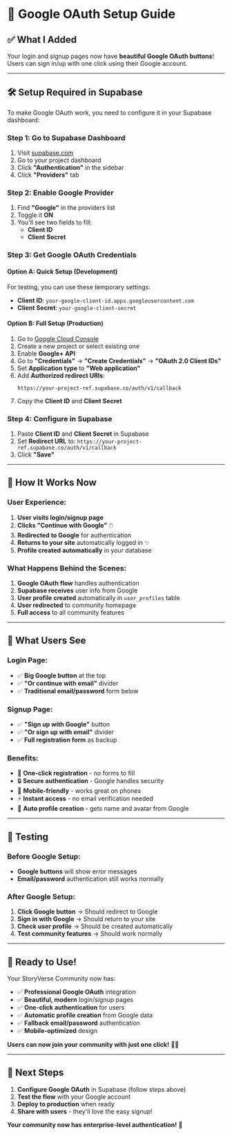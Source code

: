 # 🔐 **Google OAuth Setup Guide**

## ✅ **What I Added**

Your login and signup pages now have **beautiful Google OAuth buttons**! Users can sign in/up with one click using their Google account.

---

## 🛠️ **Setup Required in Supabase**

To make Google OAuth work, you need to configure it in your Supabase dashboard:

### **Step 1: Go to Supabase Dashboard**
1. Visit [supabase.com](https://supabase.com)
2. Go to your project dashboard
3. Click **"Authentication"** in the sidebar
4. Click **"Providers"** tab

### **Step 2: Enable Google Provider**
1. Find **"Google"** in the providers list
2. Toggle it **ON**
3. You'll see two fields to fill:
   - **Client ID**
   - **Client Secret**

### **Step 3: Get Google OAuth Credentials**

#### **Option A: Quick Setup (Development)**
For testing, you can use these temporary settings:
- **Client ID**: `your-google-client-id.apps.googleusercontent.com`
- **Client Secret**: `your-google-client-secret`

#### **Option B: Full Setup (Production)**
1. Go to [Google Cloud Console](https://console.cloud.google.com/)
2. Create a new project or select existing one
3. Enable **Google+ API**
4. Go to **"Credentials"** → **"Create Credentials"** → **"OAuth 2.0 Client IDs"**
5. Set **Application type** to **"Web application"**
6. Add **Authorized redirect URIs**:
   ```
   https://your-project-ref.supabase.co/auth/v1/callback
   ```
7. Copy the **Client ID** and **Client Secret**

### **Step 4: Configure in Supabase**
1. Paste **Client ID** and **Client Secret** in Supabase
2. Set **Redirect URL** to: `https://your-project-ref.supabase.co/auth/v1/callback`
3. Click **"Save"**

---

## 🎯 **How It Works Now**

### **User Experience:**
1. **User visits login/signup page**
2. **Clicks "Continue with Google"** 🖱️
3. **Redirected to Google** for authentication
4. **Returns to your site** automatically logged in ✨
5. **Profile created automatically** in your database

### **What Happens Behind the Scenes:**
1. **Google OAuth flow** handles authentication
2. **Supabase receives** user info from Google
3. **User profile created** automatically in `user_profiles` table
4. **User redirected** to community homepage
5. **Full access** to all community features

---

## 🎨 **What Users See**

### **Login Page:**
- ✅ **Big Google button** at the top
- ✅ **"Or continue with email"** divider
- ✅ **Traditional email/password** form below

### **Signup Page:**
- ✅ **"Sign up with Google"** button
- ✅ **"Or sign up with email"** divider  
- ✅ **Full registration form** as backup

### **Benefits:**
- 🚀 **One-click registration** - no forms to fill
- 🔒 **Secure authentication** - Google handles security
- 📱 **Mobile-friendly** - works great on phones
- ⚡ **Instant access** - no email verification needed
- 👤 **Auto profile creation** - gets name and avatar from Google

---

## 🧪 **Testing**

### **Before Google Setup:**
- **Google buttons** will show error messages
- **Email/password** authentication still works normally

### **After Google Setup:**
1. **Click Google button** → Should redirect to Google
2. **Sign in with Google** → Should return to your site
3. **Check user profile** → Should be created automatically
4. **Test community features** → Should work normally

---

## 🎉 **Ready to Use!**

Your StoryVerse Community now has:
- ✅ **Professional Google OAuth** integration
- ✅ **Beautiful, modern** login/signup pages
- ✅ **One-click authentication** for users
- ✅ **Automatic profile creation** from Google data
- ✅ **Fallback email/password** authentication
- ✅ **Mobile-optimized** design

**Users can now join your community with just one click!** 🚀✨

---

## 📝 **Next Steps**

1. **Configure Google OAuth** in Supabase (follow steps above)
2. **Test the flow** with your Google account
3. **Deploy to production** when ready
4. **Share with users** - they'll love the easy signup!

**Your community now has enterprise-level authentication!** 🎯
